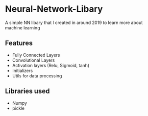 # Neural-Network-Libary
A simple NN libary that I created in around 2019 to learn more about machine learning

## Features
- Fully Connected Layers
- Convolutional Layers
- Activation layers (Relu, Sigmoid, tanh)
- Initializers
- Utils for data processing

## Libraries used
- Numpy
- pickle
